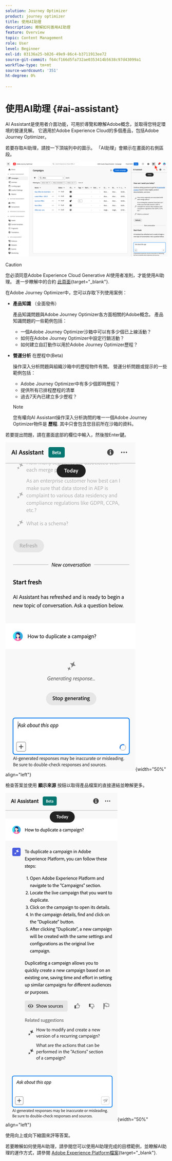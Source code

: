 ```yaml
---
solution: Journey Optimizer
product: journey optimizer
title: 使用AI助理
description: 瞭解如何善用AI助理
feature: Overview
topic: Content Management
role: User
level: Beginner
exl-id: 03136a25-b826-49e9-86c4-b3711913ee72
source-git-commit: f64cf166d5fa732ae0353414b5638c97d43099a1
workflow-type: tm+mt
source-wordcount: '351'
ht-degree: 0%

---
```


# 使用AI助理 {#ai-assistant}

AI Assistant是使用者介面功能，可用於導覽和瞭解Adobe概念，並取得您特定環境的營運見解。 它適用於Adobe Experience Cloud的多個產品，包括Adobe Journey Optimizer。

若要存取AI助理，請按一下頂端列中的圖示。 「AI助理」會顯示在畫面的右側區段。

![](assets/do-not-localize/ai-assistant-open.png)


>[!CAUTION]
>
>您必須同意Adobe Experience Cloud Generative AI使用者准則，才能使用AI助理。 進一步瞭解中的合約 [此頁面](https://experienceleague.adobe.com/en/docs/experience-platform/ai-assistant/home){target="_blank"}.

在Adobe Journey Optimizer中，您可以存取下列使用案例：

* **產品知識** （全面發佈）

  產品知識問題與Adobe Journey Optimizer各方面相關的Adobe概念。 產品知識問題的一些範例包括：

   * 一個Adobe Journey Optimizer沙箱中可以有多少個已上線活動？
   * 如何在Adobe Journey Optimizer中設定行銷活動？
   * 如何建立自訂動作以用於Adobe Journey Optimizer歷程？


* **營運分析** 在歷程中(Beta)

  操作深入分析問題與組織沙箱中的歷程物件有關。 營運分析問題或提示的一些範例包括：

   * Adobe Journey Optimizer中有多少個即時歷程？
   * 提供所有已排程歷程的清單
   * 過去7天內已建立多少歷程？

  >[!NOTE]
  >
  >您有權向AI Assistant操作深入分析詢問的唯一一個Adobe Journey Optimizer物件是 **歷程**. 其中只會包含您目前所在沙箱的資料。


若要提出問題，請在畫面底部的欄位中輸入，然後按Enter鍵。

![](assets/do-not-localize/ai-assistant-ask.png){width="50%" align="left"}

檢查答案並使用 **顯示來源** 按鈕以取得產品檔案的直接連結並瞭解更多。

![](assets/do-not-localize/ai-assistant-answer.png){width="50%" align="left"}

使用向上或向下縮圖來評等答案。

若要瞭解如何使用AI助理，請參閱您可以使用AI助理完成的目標範例，並瞭解AI助理的運作方式，請參閱 [Adobe Experience Platform檔案](https://experienceleague.adobe.com/en/docs/experience-platform/ai-assistant/home){target="_blank"}.

